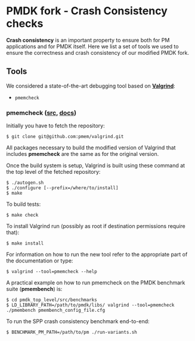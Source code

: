 # PMDK fork - Crash Consistency checks
**Crash consistency** is an important property to ensure both for PM applications and for PMDK itself.
Here we list a set of tools we used to ensure the correctness and crash consistency of our modified PMDK fork.

## Tools
We considered a state-of-the-art debugging tool based on [**Valgrind**](https://valgrind.org/):
- `pmemcheck`

### pmemcheck ([src](https://github.com/pmem/valgrind), [docs](https://www.intel.com/content/www/us/en/developer/articles/technical/discover-persistent-memory-programming-errors-with-pmemcheck.html))

Initially you have to fetch the repository:
```
$ git clone git@github.com:pmem/valgrind.git
```
All packages necessary to build the modified version of Valgrind that includes **pmemcheck** are the same as for the original version.

Once the build system is setup, Valgrind is built using these command at the top level of the fetched repository:
```
$ ./autogen.sh
$ ./configure [--prefix=/where/to/install]
$ make
```
To build tests:
```
$ make check
```
To install Valgrind run (possibly as root if destination permissions require that):
```
$ make install
```
For information on how to run the new tool refer to the appropriate part of the documentation or type:
```
$ valgrind --tool=pmemcheck --help
```
A practical example on how to run pmemcheck on the PMDK benchmark suite (**pmembench**) is:
```
$ cd pmdk_top_level/src/benchmarks
$ LD_LIBRARY_PATH=/path/to/pmdk/libs/ valgrind --tool=pmemcheck ./pmembench pmembench_config_file.cfg
```

To run the SPP crash consistency benchmark end-to-end:
```
$ BENCHMARK_PM_PATH=/path/to/pm ./run-variants.sh
```